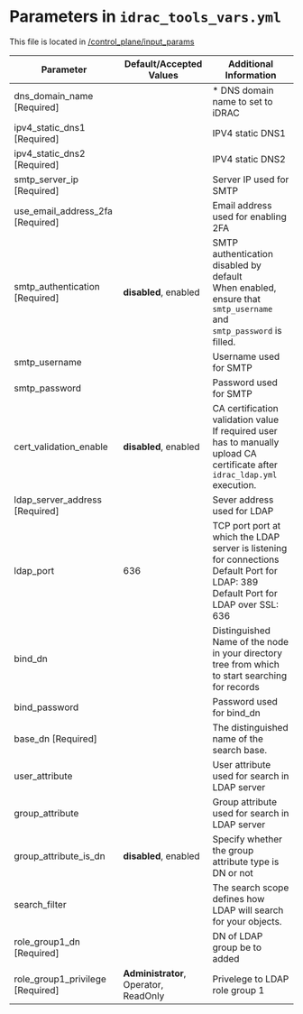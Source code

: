 # Parameters in `idrac_tools_vars.yml`
This file is located in [/control_plane/input_params](../../../control_plane/input_params/idrac_tools_vars.yml)

| Parameter                        	| Default/Accepted Values               | Additional Information                                                                                                                           	|
|----------------------------------	|---------------------------------------|--------------------------------------------------------------------------------------------------------------------------------------------------	|
| dns_domain_name   [Required]     	|                                       |  * DNS domain name to set to   iDRAC                                                                                                             	|
| ipv4_static_dns1 [Required]      	|                                       | IPV4 static DNS1                                                                                                                                 	|
| ipv4_static_dns2 [Required]      	|                                       | IPV4 static DNS2                                                                                                                                 	|
| smtp_server_ip [Required]        	|                                       | Server IP used for SMTP                                                                                                                          	|
| use_email_address_2fa [Required] 	|                                       | Email address used for enabling 2FA                                                                                                              	|
| smtp_authentication [Required]   	| **disabled**, enabled                 |  SMTP authentication disabled by   default <br> When enabled, ensure that `smtp_username` and   `smtp_password` is filled.                       	|
| smtp_username                    	|                                       | Username used for SMTP                                                                                                                           	|
| smtp_password                    	|                                       | Password   used for SMTP                                                                                                                         	|
| cert_validation_enable           	| **disabled**, enabled                 | CA certification validation value <br> If required user has to   manually upload CA certificate after `idrac_ldap.yml` execution.                	|
| ldap_server_address [Required]   	|                                       | Sever address used for LDAP                                                                                                                      	|
| ldap_port                        	| 636                                   | TCP port port at which the LDAP server is listening for connections   <br> Default Port for LDAP: 389 <br> Default Port for LDAP over   SSL: 636 	|
| bind_dn                          	|                                       | Distinguished Name of the node in your directory tree from which to start   searching for records                                                	|
| bind_password                    	|                                       | Password used for bind_dn                                                                                                                        	|
| base_dn [Required]               	|                                       | The distinguished name of the search base.                                                                                                       	|
| user_attribute                   	|                                       | User attribute used for search in LDAP server                                                                                                    	|
| group_attribute                  	|                                       | Group   attribute used for search in LDAP server                                                                                                 	|
| group_attribute_is_dn            	| **disabled**, enabled                 |  Specify whether the group   attribute type is DN or not                                                                                         	|
| search_filter                    	|                                       | The search scope defines how LDAP will search for your objects.                                                                                  	|
| role_group1_dn [Required]        	|                                       | DN of LDAP group be to added                                                                                                                     	|
| role_group1_privilege [Required] 	| **Administrator**, Operator, ReadOnly |  Privelege to LDAP role group 1                                                                                                                  	|